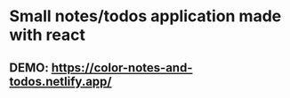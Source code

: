 # Small notes/todos application made with react
## DEMO: https://color-notes-and-todos.netlify.app/
